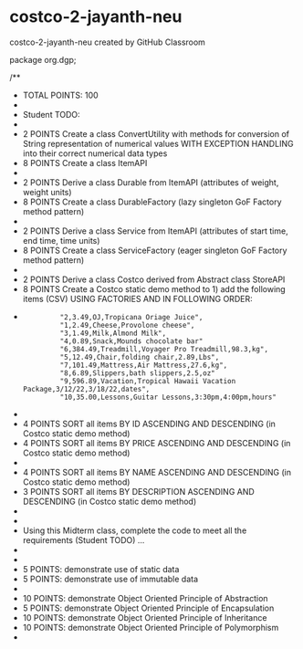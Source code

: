 # costco-2-jayanth-neu
costco-2-jayanth-neu created by GitHub Classroom

package org.dgp;

/**
 * TOTAL POINTS: 100
 * 
 * Student TODO:
 *  
 *  2 POINTS	Create a class ConvertUtility with methods for conversion of String representation of numerical values WITH EXCEPTION HANDLING into their correct numerical data types
 *  8 POINTS	Create a class ItemAPI
 *  
 *  2 POINTS	Derive a class Durable from ItemAPI (attributes of weight, weight units)
 *  8 POINTS	Create a class DurableFactory (lazy singleton GoF Factory method pattern)
 *  
 *  2 POINTS	Derive a class Service from ItemAPI (attributes of start time, end time, time units)
 *  8 POINTS	Create a class ServiceFactory (eager singleton GoF Factory method pattern)
 *  
 *  2 POINTS	Derive a class Costco derived from Abstract class StoreAPI
 *  8 POINTS    Create a Costco static demo method to 1) add the following items (CSV) USING FACTORIES AND IN FOLLOWING ORDER:
 * 
				"2,3.49,OJ,Tropicana Oriage Juice", 
				"1,2.49,Cheese,Provolone cheese",
				"3,1.49,Milk,Almond Milk", 
				"4,0.89,Snack,Mounds chocolate bar" 
				"6,384.49,Treadmill,Voyager Pro Treadmill,98.3,kg", 
				"5,12.49,Chair,folding chair,2.89,Lbs",
				"7,101.49,Mattress,Air Mattress,27.6,kg", 
				"8,6.89,Slippers,bath slippers,2.5,oz" 
				"9,596.89,Vacation,Tropical Hawaii Vacation Package,3/12/22,3/18/22,dates",
				"10,35.00,Lessons,Guitar Lessons,3:30pm,4:00pm,hours"
 * 
 *  4 POINTS	SORT all items BY ID ASCENDING AND DESCENDING (in Costco static demo method) 
 *  4 POINTS	SORT all items BY PRICE ASCENDING AND DESCENDING (in Costco static demo method) 
 *  
 *  4 POINTS	SORT all items BY NAME ASCENDING AND DESCENDING (in Costco static demo method) 
 *  3 POINTS	SORT all items BY DESCRIPTION ASCENDING AND DESCENDING (in Costco static demo method) 
 * 
 * 
 * Using this Midterm class, complete the code to meet all the requirements (Student TODO) ...
 * 
 * 
 * 5 POINTS:	demonstrate use of static data
 * 5 POINTS:	demonstrate use of immutable data
 * 
 * 10 POINTS:	demonstrate Object Oriented Principle of Abstraction
 *  5 POINTS:	demonstrate Object Oriented Principle of Encapsulation
 * 10 POINTS:	demonstrate Object Oriented Principle of Inheritance
 * 10 POINTS:	demonstrate Object Oriented Principle of Polymorphism
 * 

